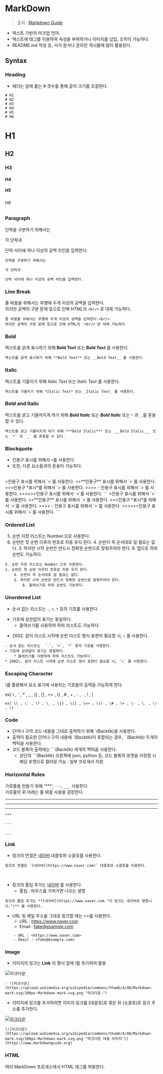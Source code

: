 # MarkDown
> 출처 : [Markdown Guide](https://www.markdownguide.org/basic-syntax/)

- 텍스트 기반의 마크업 언어.
- 텍스트에 태그를 이용하여 속성을 부여하거나 이미지를 삽입, 조작이 가능하다.  
- README.md 작성 등, 서식 문서나 온라인 게시물에 많이 활용된다.


## Syntax

### Heading
- 헤더는 앞에 붙는 # 갯수를 통해 글자 크기를 조절한다.
```
# H1
# H2
# H3
# H4
# H5
# H6
```
# H1
## H2
### H3
#### H4
##### H5
###### H6


### Paragraph
단락을 구분하기 위해서는

각 단락과

단락 사이에 하나 이상의 공백 라인을 입력한다.

```
단락을 구분하기 위해서는

각 단락과

단락 사이에 하나 이상의 공백 라인을 입력한다.
```


### Line Break
줄 바꿈을 위해서는 후행에 두개 이상의 공백을 입력한다.<br/>
하지만 공백의 구분 문제 등으로 인해 HTML의 `<br/>` 로 대체 가능하다.
```
줄 바꿈을 위해서는 후행에 두개 이상의 공백을 입력한다.<br/>
하지만 공백의 구분 문제 등으로 인해 HTML의 '<br/>'로 대체 가능하다.
```


### Bold
텍스트를 굵게 표시하기 위해 **Bold Text** 또는 __Bold Text__ 를 사용한다.
```
텍스트를 굵게 표시하기 위해 **Bold Text** 또는 __Bold Text__ 를 사용한다.
```


### Italic
텍스트를 기울이기 위해 *Italic Text* 또는 _Italic Text_ 를 사용한다.
```
텍스트를 기울이기 위해 *Italic Text* 또는 _Italic Text_ 를 사용한다.
```


### Bold and Italic
텍스트를 굵고 기울어지게 하기 위해 ***Bold Italic*** 또는 ___Bold Italic___ 또는 `*` 과 `_` 를 혼용할 수 있다.
```
텍스트를 굵고 기울어지게 하기 위해 ***Bold Italic*** 또는 ___Bold Italic___ 또는 `*` 과 `_` 를 혼용할 수 있다.
```


### Blockquote
- 인용구 표시를 위해서 `>`를 사용한다.
- 또한, 다른 요소들과의 혼용이 가능하다.
<br/>
>인용구 표시를 위해서 `>`를 사용한다.
>>**인용구** 표시를 위해서 `>`를 사용한다.
>>>인용구 *표시*를 위해서 `>`를 사용한다.
>>>> - 인용구 표시를 위해서 `>`를 사용한다.
>>>>>>인용구 표시를 위해서 `>`를 사용한다.
```
>인용구 표시를 위해서 `>`를 사용한다.
>>**인용구** 표시를 위해서 `>`를 사용한다.
>>>인용구 *표시*를 위해서 `>`를 사용한다.
>>>> - 인용구 표시를 위해서 `>`를 사용한다.
>>>>>>인용구 표시를 위해서 `>`를 사용한다.
```


### Ordered List
5. 순번 지정 리스트는 Number.으로 사용한다.
1. 순번은 첫 순번 이후의 번호로 자동 유지 된다.
	4. 순번이 꼭 순서대로 일 필요는 없다.
	3. 하지만 시작 순번은 반드시 정확한 순번으로 맞춰주어야 한다.
		8. 탭으로 하위 순번도 가능하다.

```
5. 순번 지정 리스트는 Number.으로 사용한다.
1. 순번은 첫 순번 이후의 번호로 자동 유지 된다.
	4. 순번이 꼭 순서대로 일 필요는 없다.
	3. 하지만 시작 순번은 반드시 정확한 순번으로 맞춰주어야 한다.
		8. 들여쓰기로 하위 순번도 가능하다.
```


### Unordered List
- 순서 없는 리스트는  `-`, `+`, `*` 등의 기호를 사용한다.
+ 기호에 상관없이 표기는 동일하다.
	* 들여쓰기를 사용하여 하위 리스트도 가능하다.
* 2002\. 같이 리스트 시작에 순번 리스트 형식 표현이 필요할 시, `\` 를 사용한다.

	
```
- 순서 없는 리스트는  `-`, `+`, `*` 등의 기호를 사용한다.
+ 기호에 상관없이 표기는 동일하다.
	* 들여쓰기를 사용하여 하위 리스트도 가능하다.
* 2002\. 같이 리스트 시작에 순번 리스트 형식 표현이 필요할 시, '\` 를 사용한다.

```


### Escaping Character
\를 활용해서 요소 표기에 사용되는 기호들의 출력을 가능하게 한다.

ex) \\ , \` , \* , \_ , \{} , \[] , \<> , \() , \# , \+ , \- , \. , \! , \|

```
ex) \\ , \` , \* , \_ , \{} , \[] , \<> , \() , \# , \+ , \- , \. , \! , \|
```


### Code
- 단어나 구의 코드 내용을 그대로 출력하기 위해 `(Backtik)을 사용한다.
- 출력이 필요한 단어나 구의 내용에 `(Backtik)이 포함되는 경우, ``(Backtik) 두개의 백틱을 사용한다.
- 코드 블록의 출력에는 ```(Backtik) 세개의 백틱을 사용한다.
	- 상단의 ```(Backtik) 오른쪽에 json, python 등, 코드 블록의 포맷을 지정할 시 해당 포맷으로 컬러링 가능 : 일부 프로세서 지원


### Horizontal Rules
가로줄을 만들기 위해 '***', `---`, `___` 사용한다.<br/>
가로줄의 위 아래는 줄 바꿈 사용을 권장한다.

***

---

___

```
***

---

___
```


### Link
- 링크의 연결은 [네이버](https://www.naver.com) 대괄호와 소괄호를 사용한다.

```
링크의 연결은 `[네이버](https://www.naver.com)` 대괄호와 소괄호를 이용한다.
```
<br/>

- 링크의 툴팁 추가는 [네이버](https://www.naver.com "이 링크는 네이버로 향합니다.") 를 사용한다.
	- 툴팁 : 마우스를 가져가면 나오는 설명
	
```
링크의 툴팁 추가는 **[네이버](https://www.naver.com "이 링크는 네이버로 향합니다.")** 를 사용한다.
```

- URL 및 메일 주소를 그대로 링크할 때는 <>를 사용한다.
	- URL : <https://www.naver.com>
	- Email : <fake@example.com>
	
```
	- URL : <https://www.naver.com>
	- Email : <fake@example.com>
```


### Image
- 이미지의 링크는 **Link** 의 형식 앞에 !를 추가하여 활용

![마크다운](https://upload.wikimedia.org/wikipedia/commons/thumb/4/48/Markdown-mark.svg/100px-Markdown-mark.svg.png "마크다운 대표 이미지")

```
- ![마크다운](https://upload.wikimedia.org/wikipedia/commons/thumb/4/48/Markdown-mark.svg/100px-Markdown-mark.svg.png "마크다운.")
```

- 이미지에 링크를 추가하려면 이미지 링크를 [대괄호]로 묶은 뒤 (소괄호)로 링크 주소를 추가한다.

[![마크다운](https://upload.wikimedia.org/wikipedia/commons/thumb/4/48/Markdown-mark.svg/100px-Markdown-mark.svg.png "마크다운 대표 이미지")](https://www.markdownguide.org)

```
[![마크다운](https://upload.wikimedia.org/wikipedia/commons/thumb/4/48/Markdown-mark.svg/100px-Markdown-mark.svg.png "마크다운 대표 이미지")](https://www.markdownguide.org)
```


### HTML
여러 MarkDown 프로세스에서 HTML 태그를 허용한다.
